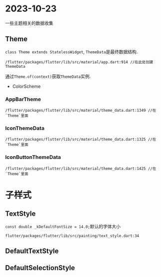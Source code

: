 # 2023-10-23

一些主题相关的数据收集

## Theme

`class Theme extends StatelessWidget`, `ThemeData`是最终数据结构.

```
/flutter/packages/flutter/lib/src/material/app.dart:914 //在此处创建ThemeData
```

通过`Theme.of(context)`获取`ThemeData`实例.

- ColorScheme

### AppBarTheme

```
/flutter/packages/flutter/lib/src/material/theme_data.dart:1349 //在`Theme`里面
```

### IconThemeData

```
/flutter/packages/flutter/lib/src/material/theme_data.dart:1325 //在`Theme`里面
```

### IconButtonThemeData

```
/flutter/packages/flutter/lib/src/material/theme_data.dart:1425 //在`Theme`里面
```

# 子样式

## TextStyle

`const double _kDefaultFontSize = 14.0;`默认的字体大小

```
flutter/packages/flutter/lib/src/painting/text_style.dart:34
```

## DefaultTextStyle



## DefaultSelectionStyle


